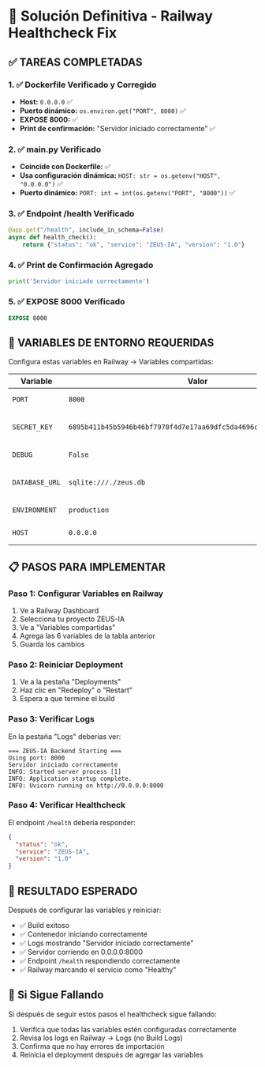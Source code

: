 # 🔧 Solución Definitiva - Railway Healthcheck Fix

## ✅ TAREAS COMPLETADAS

### 1. ✅ Dockerfile Verificado y Corregido
- **Host:** `0.0.0.0` ✅
- **Puerto dinámico:** `os.environ.get("PORT", 8000)` ✅
- **EXPOSE 8000:** ✅
- **Print de confirmación:** "Servidor iniciado correctamente" ✅

### 2. ✅ main.py Verificado
- **Coincide con Dockerfile:** ✅
- **Usa configuración dinámica:** `HOST: str = os.getenv("HOST", "0.0.0.0")` ✅
- **Puerto dinámico:** `PORT: int = int(os.getenv("PORT", "8000"))` ✅

### 3. ✅ Endpoint /health Verificado
```python
@app.get("/health", include_in_schema=False)
async def health_check():
    return {"status": "ok", "service": "ZEUS-IA", "version": "1.0"}
```

### 4. ✅ Print de Confirmación Agregado
```python
print('Servidor iniciado correctamente')
```

### 5. ✅ EXPOSE 8000 Verificado
```dockerfile
EXPOSE 8000
```

## 🎯 VARIABLES DE ENTORNO REQUERIDAS

Configura estas variables en Railway → Variables compartidas:

| Variable | Valor | Descripción |
|----------|-------|-------------|
| `PORT` | `8000` | Puerto del servidor |
| `SECRET_KEY` | `6895b411b45b5946b46bf7970f4d7e17aa69dfc5da4696cb15686625e5eccf2b` | Clave secreta JWT |
| `DEBUG` | `False` | Modo producción |
| `DATABASE_URL` | `sqlite:///./zeus.db` | URL de base de datos |
| `ENVIRONMENT` | `production` | Entorno de ejecución |
| `HOST` | `0.0.0.0` | Host del servidor |

## 📋 PASOS PARA IMPLEMENTAR

### Paso 1: Configurar Variables en Railway
1. Ve a Railway Dashboard
2. Selecciona tu proyecto ZEUS-IA
3. Ve a "Variables compartidas"
4. Agrega las 6 variables de la tabla anterior
5. Guarda los cambios

### Paso 2: Reiniciar Deployment
1. Ve a la pestaña "Deployments"
2. Haz clic en "Redeploy" o "Restart"
3. Espera a que termine el build

### Paso 3: Verificar Logs
En la pestaña "Logs" deberías ver:
```
=== ZEUS-IA Backend Starting ===
Using port: 8000
Servidor iniciado correctamente
INFO: Started server process [1]
INFO: Application startup complete.
INFO: Uvicorn running on http://0.0.0.0:8000
```

### Paso 4: Verificar Healthcheck
El endpoint `/health` debería responder:
```json
{
  "status": "ok",
  "service": "ZEUS-IA",
  "version": "1.0"
}
```

## 🎉 RESULTADO ESPERADO

Después de configurar las variables y reiniciar:
- ✅ Build exitoso
- ✅ Contenedor iniciando correctamente
- ✅ Logs mostrando "Servidor iniciado correctamente"
- ✅ Servidor corriendo en 0.0.0.0:8000
- ✅ Endpoint `/health` respondiendo correctamente
- ✅ Railway marcando el servicio como "Healthy"

## 🚨 Si Sigue Fallando

Si después de seguir estos pasos el healthcheck sigue fallando:
1. Verifica que todas las variables estén configuradas correctamente
2. Revisa los logs en Railway → Logs (no Build Logs)
3. Confirma que no hay errores de importación
4. Reinicia el deployment después de agregar las variables
